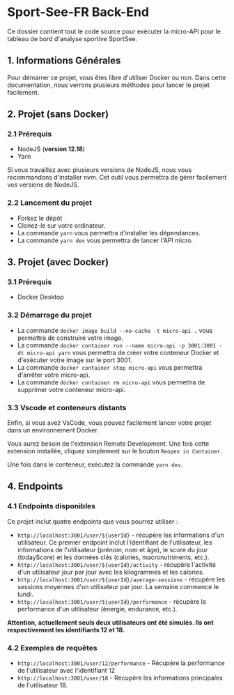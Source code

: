 # Sport-See-FR Back-End

Ce dossier contient tout le code source pour exécuter la micro-API pour le tableau de bord d'analyse sportive SportSee.

## 1. Informations Générales

Pour démarrer ce projet, vous êtes libre d'utiliser Docker ou non. Dans cette documentation, nous verrons plusieurs méthodes pour lancer le projet facilement.

## 2. Projet (**sans Docker**)

### 2.1 Prérequis

- NodeJS (**version 12.18**)
- Yarn

Si vous travaillez avec plusieurs versions de NodeJS, nous vous recommandons d'installer nvm. Cet outil vous permettra de gérer facilement vos versions de NodeJS.

### 2.2 Lancement du projet

- Forkez le dépôt
- Clonez-le sur votre ordinateur.
- La commande `yarn` vous permettra d'installer les dépendances.
- La commande `yarn dev` vous permettra de lancer l'API micro.

## 3. Projet (**avec Docker**)

### 3.1 Prérequis

- Docker Desktop

### 3.2 Démarrage du projet

- La commande `docker image build --no-cache -t micro-api .` vous permettra de construire votre image.
- La commande `docker container run --name micro-api -p 3001:3001 -dt micro-api yarn` vous permettra de créer votre conteneur Docker et d'exécuter votre image sur le port 3001.
- La commande `docker container stop micro-api` vous permettra d'arrêter votre micro-api.
- La commande `docker container rm micro-api` vous permettra de supprimer votre conteneur micro-api.

### 3.3 Vscode et conteneurs distants

Enfin, si vous avez VsCode, vous pouvez facilement lancer votre projet dans un environnement Docker.

Vous aurez besoin de l'extension Remote Development. Une fois cette extension installée, cliquez simplement sur le bouton `Reopen in Container`.

Une fois dans le conteneur, exécutez la commande `yarn dev`.

## 4. Endpoints

### 4.1 Endpoints disponibles

Ce projet inclut quatre endpoints que vous pourrez utiliser :

- `http://localhost:3001/user/${userId}` - récupère les informations d'un utilisateur. Ce premier endpoint inclut l'identifiant de l'utilisateur, les informations de l'utilisateur (prénom, nom et âge), le score du jour (todayScore) et les données clés (calories, macronutriments, etc.).
- `http://localhost:3001/user/${userId}/activity` - récupère l'activité d'un utilisateur jour par jour avec les kilogrammes et les calories.
- `http://localhost:3001/user/${userId}/average-sessions` - récupère les sessions moyennes d'un utilisateur par jour. La semaine commence le lundi.
- `http://localhost:3001/user/${userId}/performance` - récupère la performance d'un utilisateur (énergie, endurance, etc.).

**Attention, actuellement seuls deux utilisateurs ont été simulés. Ils ont respectivement les identifiants 12 et 18.**

### 4.2 Exemples de requêtes

- `http://localhost:3001/user/12/performance` - Récupère la performance de l'utilisateur avec l'identifiant 12
- `http://localhost:3001/user/18` - Récupère les informations principales de l'utilisateur 18.
